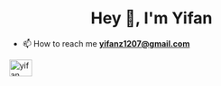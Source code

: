 <h1 align="center">Hey 👋, I'm Yifan</h1> 
  
- 📫 How to reach me **yifanz1207@gmail.com** 

<a href="https://linkedin.com/in/yifan-zhou127" target="blank"><img align="center" src="https://raw.githubusercontent.com/rahuldkjain/github-profile-readme-generator/master/src/images/icons/Social/linked-in-alt.svg" alt="yifan zhou" height="30" width="40" /></a>
</p>

